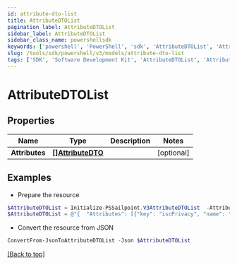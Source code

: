 ```yaml
---
id: attribute-dto-list
title: AttributeDTOList
pagination_label: AttributeDTOList
sidebar_label: AttributeDTOList
sidebar_class_name: powershellsdk
keywords: ['powershell', 'PowerShell', 'sdk', 'AttributeDTOList', 'AttributeDTOList'] 
slug: /tools/sdk/powershell/v3/models/attribute-dto-list
tags: ['SDK', 'Software Development Kit', 'AttributeDTOList', 'AttributeDTOList']
---
```



# AttributeDTOList

## Properties

Name | Type | Description | Notes
------------ | ------------- | ------------- | -------------
**Attributes** | [**[]AttributeDTO**](attribute-dto) |  | [optional] 

## Examples

- Prepare the resource
```powershell
$AttributeDTOList = Initialize-PSSailpoint.V3AttributeDTOList  -Attributes [{key=iscPrivacy, name=Privacy, multiselect=false, status=active, type=governance, objectTypes=[all], description=Specifies the level of privacy associated with an access item., values=[{value=public, name=Public, status=active}]}]
$AttributeDTOList = @"{  "Attributes": [{"key": "iscPrivacy", "name": "Privacy", "multiselect": false, "status": "active", "type": "governance", "objectTypes":["all"], "description":"Specifies the level of privacy associated with an access item.", "values":[{"value": "public", "name": "Public", "status": "active}]}]" }]}]}"@
```

- Convert the resource from JSON
```powershell
ConvertFrom-JsonToAttributeDTOList -Json $AttributeDTOList
```


[[Back to top]](#) 

